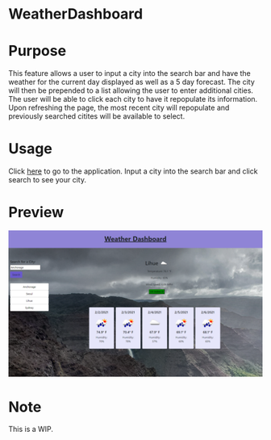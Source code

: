 # WeatherDashboard

# Purpose

This feature allows a user to input a city into the search bar and have the weather for the current day displayed as well as a 5 day forecast. The city will then be prepended to a list allowing the user to enter additional cities. The user will be able to click each city to have it repopulate its information. Upon refreshing the page, the most recent city will repopulate and previously searched citites will be available to select.

# Usage

Click <a href="https://perkyderm.github.io/WeatherDashboard/">here</a> to go to the application. Input a city into the search bar and click search to see your city.

# Preview

![picture](Pics/Screenshot.png)

# Note

This is a WIP.
